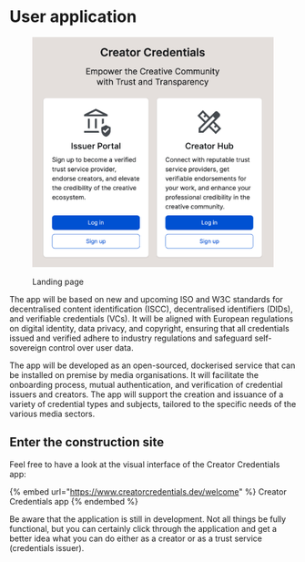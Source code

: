 # User application

<figure><img src=".gitbook/assets/Creator-Credentials-landing@2x.png" alt=""><figcaption><p>Landing page</p></figcaption></figure>

The app will be based on new and upcoming ISO and W3C standards for decentralised content identification (ISCC), decentralised identifiers (DIDs), and verifiable credentials (VCs). It will be aligned with European regulations on digital identity, data privacy, and copyright, ensuring that all credentials issued and verified adhere to industry regulations and safeguard self-sovereign control over user data.

The app will be developed as an open-sourced, dockerised service that can be installed on premise by media organisations. It will facilitate the onboarding process, mutual authentication, and verification of credential issuers and creators. The app will support the creation and issuance of a variety of credential types and subjects, tailored to the specific needs of the various media sectors.

## Enter the construction site

Feel free to have a look at the visual interface of the Creator Credentials app:&#x20;

{% embed url="https://www.creatorcredentials.dev/welcome" %}
Creator Credentials app
{% endembed %}

Be aware that the application is still in development. Not all things be fully functional, but you can certainly click through the application and get a better idea what you can do either as a creator or as a trust service (credentials issuer). &#x20;
